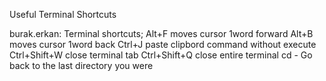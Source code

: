 Useful Terminal Shortcuts

burak.erkan: Terminal shortcuts;
Alt+F moves cursor 1word forward
Alt+B moves cursor 1word back
Ctrl+J paste clipbord command without execute
Ctrl+Shift+W close terminal tab
Ctrl+Shift+Q close entire terminal
cd - Go back to the last directory you were